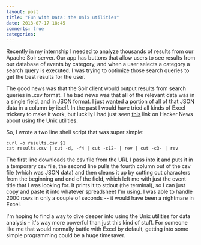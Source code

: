 ```yaml
---
layout: post
title: "Fun with Data: the Unix utilities"
date: 2013-07-17 18:45
comments: true
categories: 
---
```

Recently in my internship I needed to analyze thousands of results from our Apache Solr server.  Our app has buttons that allow users to see results from our database of events by category, and when a user selects a category a search query is executed.  I was trying to optimize those search queries to get the best results for the user.

The good news was that the Solr client would output results from search queries in .csv format.  The bad news was that all of the relevant data was in a single field, and in JSON format.  I just wanted a portion of all of that JSON data in a column by itself.  In the past I would have tried all kinds of Excel trickery to make it work, but luckily I had just seen <a href = 'http://www.gregreda.com/2013/07/15/unix-commands-for-data-science/'>this</a> link on Hacker News about using the Unix utilities.  

So, I wrote a two line shell script that was super simple:

```
curl -o results.csv $1
cat results.csv | cut -d, -f4 | cut -c12- | rev | cut -c3- | rev
```

The first line downloads the csv file from the URL I pass into it and puts it in a temporary csv file, the second line pulls the fourth column out of the csv file (which was JSON data) and then cleans it up by cutting out characters from the beginning and end of the field, which left me with just the event title that I was looking for.  It prints it to stdout (the terminal), so I can just copy and paste it into whatever spreadsheet I'm using.  I was able to handle 2000 rows in only a couple of seconds -- it would have been a nightmare in Excel.

I'm hoping to find a way to dive deeper into using the Unix utilities for data analysis - it's way more powerful than just this kind of stuff.  For someone like me that would normally battle with Excel by default, getting into some simple programming could be a huge timesaver.